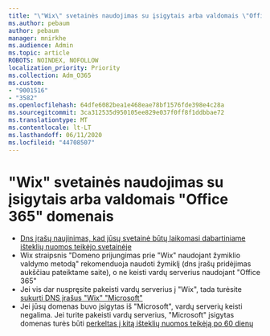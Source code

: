 ```yaml
---
title: "\"Wix\" svetainės naudojimas su įsigytais arba valdomais \"Office 365\" domenais"
ms.author: pebaum
author: pebaum
manager: mnirkhe
ms.audience: Admin
ms.topic: article
ROBOTS: NOINDEX, NOFOLLOW
localization_priority: Priority
ms.collection: Adm_O365
ms.custom:
- "9001516"
- "3582"
ms.openlocfilehash: 64dfe6082bea1e468eae78bf1576fde398e4c28a
ms.sourcegitcommit: 3ca312535d950105ee829e037f0ff8f1ddbbae72
ms.translationtype: MT
ms.contentlocale: lt-LT
ms.lasthandoff: 06/11/2020
ms.locfileid: "44708507"
---
```

# <a name="using-wix-website-with-office-365-purchased-or-managed-domains"></a>"Wix" svetainės naudojimas su įsigytais arba valdomais "Office 365" domenais

- [Dns įrašų naujinimas, kad jūsų svetainė būtų laikomasi dabartiniame išteklių nuomos teikėjo svetainėje](https://docs.microsoft.com/microsoft-365/admin/dns/update-dns-records-to-retain-current-hosting-provider)
- Wix straipsnis "Domeno prijungimas prie "Wix" naudojant žymiklio valdymo metodą" rekomenduoja naudoti žymiklį (dns įrašų pridėjimas aukščiau pateiktame saite), o ne keisti vardų serverius naudojant "Office 365"
- Jei vis dar nuspręsite pakeisti vardų serverius į "Wix", tada turėsite [sukurti DNS įrašus "Wix" "Microsoft"](https://docs.microsoft.com/microsoft-365/admin/dns/create-dns-records-at-wix?view=o365-worldwide)
- Jei jūsų domenas buvo įsigytas iš "Microsoft", vardų serverių keisti negalima. Jei turite pakeisti vardų serverius, "Microsoft" įsigytas domenas turės būti [perkeltas į kitą išteklių nuomos teikėją po 60 dienų](https://docs.microsoft.com/microsoft-365/admin/setup/domains-faq#can-i-transfer-a-domain-i-purchased-from-microsoft-to-another-provider)